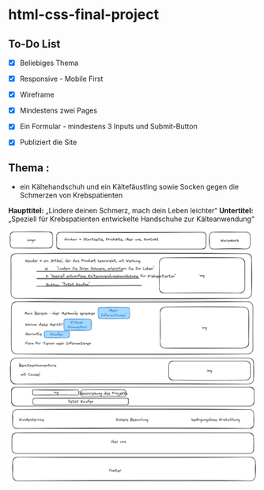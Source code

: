 # html-css-final-project


## To-Do List

- [x] Beliebiges Thema
- [x] Responsive - Mobile First
- [x] Wireframe
- [x] Mindestens zwei Pages
- [x] Ein Formular - mindestens 3 Inputs und Submit-Button
- [x] Publiziert die Site


## Thema : 
- ein Kältehandschuh und ein Kältefäustling sowie Socken gegen die Schmerzen von Krebspatienten


**Haupttitel:** „Lindere deinen Schmerz, mach dein Leben leichter“
**Untertitel:** „Speziell für Krebspatienten entwickelte Handschuhe zur Kälteanwendung“

![](./assets/img/exca.png)